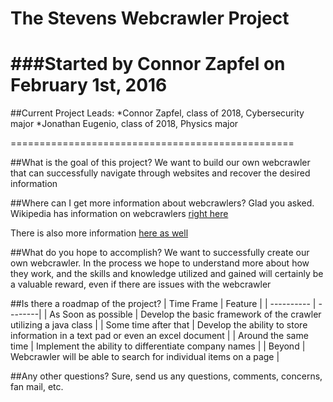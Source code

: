 # The Stevens Webcrawler Project
###Started by Connor Zapfel on February 1st, 2016
=================================================

##Current Project Leads:
*Connor Zapfel, class of 2018, Cybersecurity major
*Jonathan Eugenio, class of 2018, Physics major

=================================================

##What is the goal of this project?
We want to build our own webcrawler that can successfully navigate through websites and recover the desired information

##Where can I get more information about webcrawlers?
Glad you asked. Wikipedia has information on webcrawlers [right here](https://en.wikipedia.org/wiki/Web_crawler)

There is also more information [here as well](http://computer.howstuffworks.com/internet/basics/search-engine1.htm)

##What do you hope to accomplish?
We want to successfully create our own webcrawler. In the process we hope to understand more about how they work, and the skills and knowledge utilized and gained will certainly be a valuable reward, even if there are issues with the webcrawler

##Is there a roadmap of the project?
| Time Frame | Feature |
| ---------- | --------|
| As Soon as possible | Develop the basic framework of the crawler utilizing a java class |
| Some time after that | Develop the ability to store information in a text pad or even an excel document |
| Around the same time | Implement the ability to differentiate company names |
| Beyond | Webcrawler will be able to search for individual items on a page | 

##Any other questions?
Sure, send us any questions, comments, concerns, fan mail, etc.

